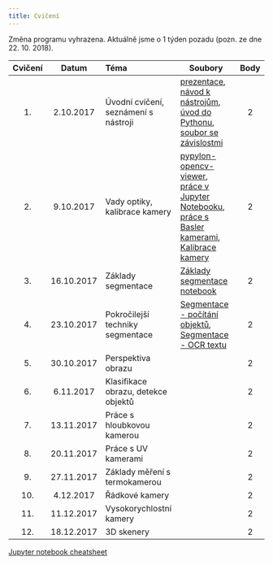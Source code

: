 ```yaml
---
title: Cvičení
---
```


Změna programu vyhrazena. Aktuálně jsme o 1 týden pozadu (pozn. ze dne 22. 10. 2018).

| Cvičení |   Datum    | Téma                                 | Soubory                                                      | Body |
| :-----: | :--------: | :----------------------------------- | ------------------------------------------------------------ | :--: |
|   1.    | 2.10.2017  | Úvodní cvičení, seznámení s nástroji | [prezentace](files/1/bi-svz-01-cviceni-uvod.pdf), [návod k nástrojům](files/1/course-tools-introduction.md), [úvod do Pythonu](files/1/python-introduction.ipynb), [soubor se závislostmi](files/1/spec-file.txt) |  2   |
|   2.    | 9.10.2017  | Vady optiky, kalibrace kamery        | [pypylon-opencv-viewer](https://github.com/mbalatsko/pypylon-opencv-viewer), [práce v Jupyter Notebooku](files/2/jupyter-introduction.ipynb), [práce s Basler kamerami](files/2/basler-introduction.ipynb), [Kalibrace kamery](files/2/camera-calib.ipynb) |  2   |
|   3.    | 16.10.2017 | Základy segmentace                   | [Základy segmentace notebook](files/3/segmentation_and_measuring.ipynb) |  2   |
|   4.    | 23.10.2017 | Pokročilejší  techniky segmentace    | [Segmentace - počítání objektů](files/4/segmentation-objects-count.ipynb), [Segmentace - OCR textu](files/4/segmentation-fit-ocr.ipynb) |  2   |
|   5.    | 30.10.2017 | Perspektiva obrazu                   |                                                              |  2   |
|   6.    | 6.11.2017  | Klasifikace obrazu, detekce objektů  |                                                              |  2   |
|   7.    | 13.11.2017 | Práce s hloubkovou kamerou           |                                                              |  2   |
|   8.    | 20.11.2017 | Práce s UV kamerami                  |                                                              |  2   |
|   9.    | 27.11.2017 | Základy měření s termokamerou        |                                                              |  2   |
|   10.   | 4.12.2017  | Řádkové kamery                       |                                                              |  2   |
|   11.   | 11.12.2017 | Vysokorychlostní kamery              |                                                              |  2   |
|   12.   | 18.12.2017 | 3D skenery                           |                                                              |  2   |

[Jupyter notebook cheatsheet](files/jupyter-notebook-cheat-sheet.pdf)

